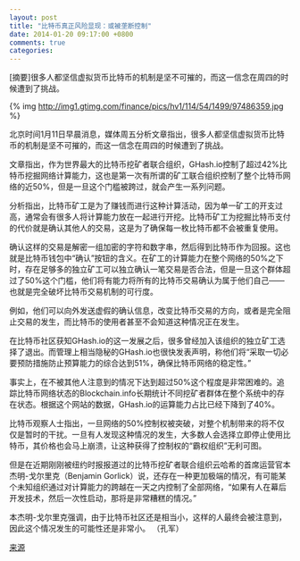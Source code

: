 ```yaml
---
layout: post
title: "比特币真正风险显现：或被垄断控制"
date: 2014-01-20 09:17:00 +0800
comments: true
categories: 
---
```


[摘要]很多人都坚信虚拟货币比特币的机制是坚不可摧的，而这一信念在周四的时候遭到了挑战。

{% img http://img1.gtimg.com/finance/pics/hv1/114/54/1499/97486359.jpg %}

北京时间1月11日早晨消息，媒体周五分析文章指出，很多人都坚信虚拟货币比特币的机制是坚不可摧的，而这一信念在周四的时候遭到了挑战。

文章指出，作为世界最大的比特币挖矿者联合组织，GHash.io控制了超过42%比特币挖掘网络计算能力，这也是第一次有所谓的矿工联合组织控制了整个比特币网络的近50%，但是一旦这个门槛被跨过，就会产生一系列问题。

分析指出，比特币矿工是为了赚钱而进行这种计算活动，因为单一矿工的开支过高，通常会有很多人将计算能力放在一起进行开挖。比特币矿工为挖掘比特币支付的代价就是确认其他人的交易，这是为了确保每一枚比特币都不会被重复使用。

确认这样的交易是解密一组加密的字符和数字串，然后得到比特币作为回报。这也就是比特币钱包中“确认”按钮的含义。在矿工的计算能力在整个网络的50%之下时，存在足够多的独立矿工可以独立确认一笔交易是否合法，但是一旦这个群体超过了50%这个门槛，他们将有能力将所有的比特币交易确认为属于他们自己——也就是完全破坏比特币交易机制的可行度。

例如，他们可以向外发送虚假的确认信息，改变比特币交易的方向，或者是完全阻止交易的发生，而比特币的使用者甚至不会知道这种情况正在发生。

在比特币社区获知GHash.io的这一发展之后，很多曾经加入该组织的独立矿工选择了退出。而管理上相当隐秘的GHash.io也很快发表声明，称他们将“采取一切必要预防措施防止预算能力的综合达到51%，确保比特币网络的稳定性。”

事实上，在不被其他人注意到的情况下达到超过50%这个程度是非常困难的。追踪比特币网络状态的Blockchain.info长期统计不同挖矿者群体在整个系统中的存在状态。根据这个网站的数据，GHash.io的运算能力占比已经下降到了40%。

比特币观察人士指出，一旦网络的50%控制权被突破，对整个机制带来的将不仅仅是暂时的干扰。一旦有人发现这种情况的发生，大多数人会选择立即停止使用比特币，其价格也会马上崩溃，让这种获得了控制权的“霸权组织”无利可图。

但是在近期刚刚被纽约时报报道过的比特币挖矿者联合组织云哈希的首席运营官本杰明-戈尔里克（Benjamin Gorlick）说，还存在一种更加极端的情况，有可能某个未知组织通过对计算能力的跨越在一天之内控制了全部网络，“如果有人在幕后开发技术，然后一次性启动，那将是非常糟糕的情况。”

本杰明-戈尔里克强调，由于比特币社区还是相当小，这样的人最终会被注意到，因此这个情况发生的可能性还是非常小。 （孔军）

[来源](http://finance.qq.com/a/20140111/001230.htm)